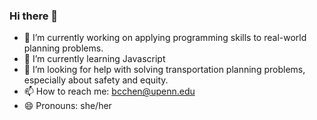 ### Hi there 👋

- 🔭 I’m currently working on applying programming skills to real-world planning problems. 
- 🌱 I’m currently learning Javascript 
- 🤔 I’m looking for help with solving transportation planning problems, especially about safety and equity. 
- 📫 How to reach me: bcchen@upenn.edu
- 😄 Pronouns: she/her

